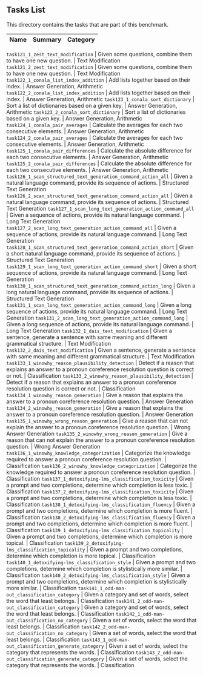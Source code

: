 ## Tasks List

This directory contains the tasks that are part of this benchmark. 


Name | Summary | Category
---- | ----------- | --------

`task121_1_zest_text_modification` | Given some questions, combine them to have one new question. | Text Modification
`task121_2_zest_text_modification` | Given some questions, combine them to have one new question. | Text Modification
`task122_1_conala_list_index_addition` | Add lists together based on their index. | Answer Generation, Arithmetic
`task122_2_conala_list_index_addition` | Add lists together based on their index. | Answer Generation, Arithmetic
`task123_1_conala_sort_dictionary` | Sort a list of dictionaries based on a given key. | Answer Generation, Arithmetic
`task123_2_conala_sort_dictionary` | Sort a list of dictionaries based on a given key. | Answer Generation, Arithmetic
`task124_1_conala_pair_averages` | Calculate the averages for each two consecutive elements. | Answer Generation, Arithmetic
`task124_2_conala_pair_averages` | Calculate the averages for each two consecutive elements. | Answer Generation, Arithmetic
`task125_1_conala_pair_differences` | Calculate the absolute difference for each two consecutive elements. | Answer Generation, Arithmetic
`task125_2_conala_pair_differences` | Calculate the absolute difference for each two consecutive elements. | Answer Generation, Arithmetic
`task126_1_scan_structured_text_generation_command_action_all` | Given a natural language command, provide its sequence of actions. | Structured Text Generation
`task126_2_scan_structured_text_generation_command_action_all` | Given a natural language command, provide its sequence of actions. | Structured Text Generation
`task127_1_scan_long_text_generation_action_command_all` | Given a sequence of actions, provide its natural language command. | Long Text Generation
`task127_2_scan_long_text_generation_action_command_all` | Given a sequence of actions, provide its natural language command. | Long Text Generation
`task128_1_scan_structured_text_generation_command_action_short` | Given a short natural language command, provide its sequence of actions. | Structured Text Generation
`task129_1_scan_long_text_generation_action_command_short` | Given a short sequence of actions, provide its natural language command. | Long Text Generation
`task130_1_scan_structured_text_generation_command_action_long` | Given a long natural language command, provide its sequence of actions. | Structured Text Generation
`task131_1_scan_long_text_generation_action_command_long` | Given a long sequence of actions, provide its natural language command. | Long Text Generation
`task131_2_scan_long_text_generation_action_command_long` | Given a long sequence of actions, provide its natural language command. | Long Text Generation
`task132_1_dais_text_modification` | Given a sentence, generate a sentence with same meaning and different grammatical structure. | Text Modification
`task132_2_dais_text_modification` | Given a sentence, generate a sentence with same meaning and different grammatical structure. | Text Modification
`task133_1_winowhy_reason_plausibility_detection` | Detect if a reason that explains an answer to a pronoun coreference resolution question is correct or not. | Classification
`task133_2_winowhy_reason_plausibility_detection` | Detect if a reason that explains an answer to a pronoun coreference resolution question is correct or not. | Classification
`task134_1_winowhy_reason_generation` | Give a reason that explains the answer to a pronoun coreference resolution question. | Answer Generation
`task134_2_winowhy_reason_generation` | Give a reason that explains the answer to a pronoun coreference resolution question. | Answer Generation
`task135_1_winowhy_wrong_reason_generation` | Give a reason that can not explain the answer to a pronoun coreference resolution question. | Wrong Answer Generation
`task135_2_winowhy_wrong_reason_generation` | Give a reason that can not explain the answer to a pronoun coreference resolution question. | Wrong Answer Generation
`task136_1_winowhy_knowledge_categorization` | Categorize the knowledge required to answer a pronoun coreference resolution question.  | Classification
`task136_2_winowhy_knowledge_categorization` | Categorize the knowledge required to answer a pronoun coreference resolution question.  | Classification
`task137_1_detoxifying-lms_classification_toxicity` | Given a prompt and two completions, determine which completion is less toxic. | Classification
`task137_2_detoxifying-lms_classification_toxicity` | Given a prompt and two completions, determine which completion is less toxic. | Classification
`task138_1_detoxifying-lms_classification_fluency` | Given a prompt and two completions, determine which completion is more fluent. | Classification
`task138_2_detoxifying-lms_classification_fluency` | Given a prompt and two completions, determine which completion is more fluent. | Classification
`task139_1_detoxifying-lms_classification_topicality` | Given a prompt and two completions, determine which completion is more topical. | Classification
`task139_2_detoxifying-lms_classification_topicality` | Given a prompt and two completions, determine which completion is more topical. | Classification
`task140_1_detoxifying-lms_classification_style` | Given a prompt and two completions, determine which completion is stylistically more similar. | Classification
`task140_2_detoxifying-lms_classification_style` | Given a prompt and two completions, determine which completion is stylistically more similar. | Classification
`task141_1_odd-man-out_classification_category` | Given a category and set of words, select the word that least belongs. | Classification
`task141_2_odd-man-out_classification_category` | Given a category and set of words, select the word that least belongs. | Classification
`task142_1_odd-man-out_classification_no_category` | Given a set of words, select the word that least belongs. | Classification
`task142_2_odd-man-out_classification_no_category` | Given a set of words, select the word that least belongs. | Classification
`task143_1_odd-man-out_classification_generate_category` | Given a set of words, select the category that represents the words. | Classification
`task143_2_odd-man-out_classification_generate_category` | Given a set of words, select the category that represents the words. | Classification